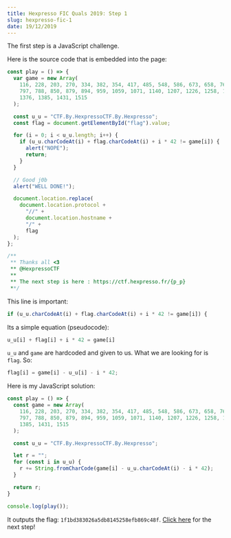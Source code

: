 ```yaml
---
title: Hexpresso FIC Quals 2019: Step 1
slug: hexpresso-fic-1
date: 19/12/2019
---
```


The first step is a JavaScript challenge.

Here is the source code that is embedded into the page:

```javascript
const play = () => {
  var game = new Array(
    116, 228, 203, 270, 334, 382, 354, 417, 485, 548, 586, 673, 658, 761, 801,
    797, 788, 850, 879, 894, 959, 1059, 1071, 1140, 1207, 1226, 1258, 1305,
    1376, 1385, 1431, 1515
  );

  const u_u = "CTF.By.HexpressoCTF.By.Hexpresso";
  const flag = document.getElementById("flag").value;

  for (i = 0; i < u_u.length; i++) {
    if (u_u.charCodeAt(i) + flag.charCodeAt(i) + i * 42 != game[i]) {
      alert("NOPE");
      return;
    }
  }

  // Good j0b
  alert("WELL DONE!");

  document.location.replace(
    document.location.protocol +
      "//" +
      document.location.hostname +
      "/" +
      flag
  );
};

/**
 ** Thanks all <3
 ** @HexpressoCTF
 **
 ** The next step is here : https://ctf.hexpresso.fr/{p_p}
 **/
```

This line is important:

```javascript
if (u_u.charCodeAt(i) + flag.charCodeAt(i) + i * 42 != game[i]) {
```

Its a simple equation (pseudocode):

```javascript
u_u[i] + flag[i] + i * 42 = game[i]
```

`u_u` and `game` are hardcoded and given to us. What we are looking for is
`flag`. So:

```javascript
flag[i] = game[i] - u_u[i] - i * 42;
```

Here is my JavaScript solution:

``` javascript
const play = () => {
  const game = new Array(
    116, 228, 203, 270, 334, 382, 354, 417, 485, 548, 586, 673, 658, 761, 801,
    797, 788, 850, 879, 894, 959, 1059, 1071, 1140, 1207, 1226, 1258, 1305, 1376,
    1385, 1431, 1515
  );

  const u_u = "CTF.By.HexpressoCTF.By.Hexpresso";

  let r = "";
  for (const i in u_u) {
    r += String.fromCharCode(game[i] - u_u.charCodeAt(i) - i * 42);
  }

  return r;
}

console.log(play());
```

It outputs the flag: `1f1bd383026a5db8145258efb869c48f`. [Click here](/posts/hexpresso-fic-2) for the next step!